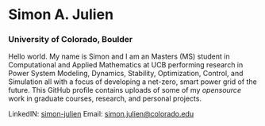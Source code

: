 # Simon A. Julien
### University of Colorado, Boulder
Hello world. My name is Simon and I am an Masters (MS) student in Computational and Applied Mathematics at UCB performing research in Power System Modeling, Dynamics, Stability, Optimization, Control, and Simulation all with a focus of developing a net-zero, smart power grid of the future. This GitHub profile contains uploads of some of my *opensource* work in graduate courses, research, and personal projects. 

LinkedIN: [simon-julien](https://www.linkedin.com/in/simon-julien/)
Email: [simon.julien@colorado.edu](mailto:simon.julien@colorado.edu)

<!--
**siju9917/siju9917** is a ✨ _special_ ✨ repository because its `README.md` (this file) appears on your GitHub profile.

Here are some ideas to get you started:

- 🔭 I’m currently working on ...
- 🌱 I’m currently learning ...
- 👯 I’m looking to collaborate on ...
- 🤔 I’m looking for help with ...
- 💬 Ask me about ...
- 📫 How to reach me: ...
- 😄 Pronouns: ...
- ⚡ Fun fact: ...
-->
